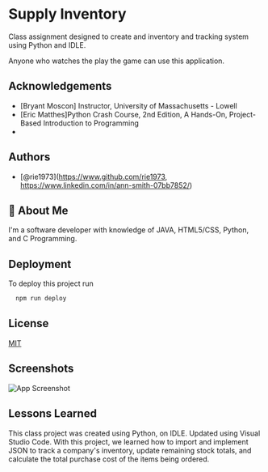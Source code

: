 
# Supply Inventory

Class assignment designed to create and inventory and tracking system using Python and IDLE.

Anyone who watches the play the game can use this application. 

## Acknowledgements

 - [Bryant Moscon] Instructor, University of Massachusetts - Lowell
 - [Eric Matthes]Python Crash Course, 2nd Edition, A Hands-On,
Project-Based Introduction to Programming
 - 


## Authors

- [@rie1973](https://www.github.com/rie1973, https://www.linkedin.com/in/ann-smith-07bb7852/)


## 🚀 About Me
I'm a software developer with knowledge of JAVA, HTML5/CSS, Python, and C Programming. 
## Deployment

To deploy this project run

```bash
  npm run deploy
```


## License

[MIT](https://choosealicense.com/licenses/mit/)


## Screenshots

![App Screenshot](https://via.placeholder.com/468x300?text=App+Screenshot+Here)


## Lessons Learned

This class project was created using Python, on IDLE. Updated using Visual Studio Code. With this project, we learned how to import and implement JSON to track a company's inventory, update remaining stock totals, and calculate the total purchase cost of the items being ordered. 



